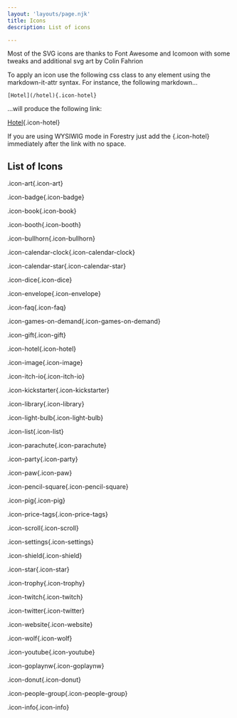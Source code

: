 ```yaml
---
layout: 'layouts/page.njk'
title: Icons
description: List of icons

---
```


Most of the SVG icons are thanks to Font Awesome and Icomoon with some tweaks and additional svg art by Colin Fahrion

To apply an icon use the following css class to any element using the markdown-it-attr syntax. For instance, the following markdown…

```
[Hotel](/hotel){.icon-hotel}
```

…will produce the following link:

[Hotel](/hotel){.icon-hotel}

If you are using WYSIWIG mode in Forestry just add the {.icon-hotel} immediately after the link with no space.

## List of Icons

.icon-art{.icon-art}

.icon-badge{.icon-badge}

.icon-book{.icon-book}

.icon-booth{.icon-booth}

.icon-bullhorn{.icon-bullhorn}

.icon-calendar-clock{.icon-calendar-clock}

.icon-calendar-star{.icon-calendar-star}

.icon-dice{.icon-dice}

.icon-envelope{.icon-envelope}

.icon-faq{.icon-faq}

.icon-games-on-demand{.icon-games-on-demand}

.icon-gift{.icon-gift}

.icon-hotel{.icon-hotel}

.icon-image{.icon-image}

.icon-itch-io{.icon-itch-io}

.icon-kickstarter{.icon-kickstarter}

.icon-library{.icon-library}

.icon-light-bulb{.icon-light-bulb}

.icon-list{.icon-list}

.icon-parachute{.icon-parachute}

.icon-party{.icon-party}

.icon-paw{.icon-paw}

.icon-pencil-square{.icon-pencil-square}

.icon-pig{.icon-pig}

.icon-price-tags{.icon-price-tags}

.icon-scroll{.icon-scroll}

.icon-settings{.icon-settings}

.icon-shield{.icon-shield}

.icon-star{.icon-star}

.icon-trophy{.icon-trophy}

.icon-twitch{.icon-twitch}

.icon-twitter{.icon-twitter}

.icon-website{.icon-website}

.icon-wolf{.icon-wolf}

.icon-youtube{.icon-youtube}

.icon-goplaynw{.icon-goplaynw}

.icon-donut{.icon-donut}

.icon-people-group{.icon-people-group}

.icon-info{.icon-info}